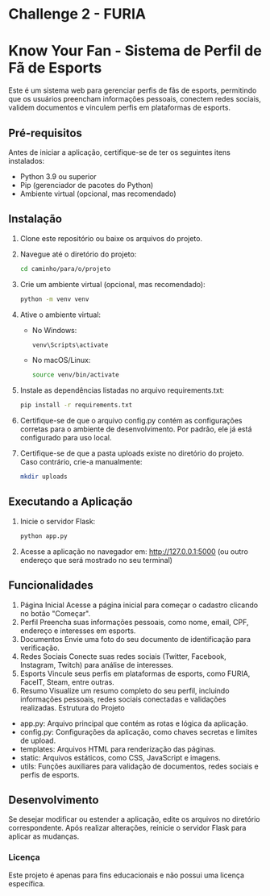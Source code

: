 # Challenge 2 - FURIA
# Know Your Fan - Sistema de Perfil de Fã de Esports

Este é um sistema web para gerenciar perfis de fãs de esports, permitindo que os usuários preencham informações pessoais, conectem redes sociais, validem documentos e vinculem perfis em plataformas de esports.

## Pré-requisitos

Antes de iniciar a aplicação, certifique-se de ter os seguintes itens instalados:

- Python 3.9 ou superior
- Pip (gerenciador de pacotes do Python)
- Ambiente virtual (opcional, mas recomendado)

## Instalação

1. Clone este repositório ou baixe os arquivos do projeto.

2. Navegue até o diretório do projeto:

   ```bash
   cd caminho/para/o/projeto
   ```
3. Crie um ambiente virtual (opcional, mas recomendado):

   ```bash
   python -m venv venv
   ```
4. Ative o ambiente virtual:

   - No Windows:

	 ```bash
	 venv\Scripts\activate
	 ```

   - No macOS/Linux:

	 ```bash
	 source venv/bin/activate
	 ```
5. Instale as dependências listadas no arquivo requirements.txt:

   ```bash
   pip install -r requirements.txt
   ```
6. Certifique-se de que o arquivo config.py contém as configurações corretas para o ambiente de desenvolvimento. Por padrão, ele já está configurado para uso local.

7. Certifique-se de que a pasta uploads existe no diretório do projeto. Caso contrário, crie-a manualmente:

   ```bash
   mkdir uploads
   ```
## Executando a Aplicação	

1. Inicie o servidor Flask:

   ```bash
   python app.py
   ```
2. Acesse a aplicação no navegador em: http://127.0.0.1:5000 (ou outro endereço que será mostrado no seu terminal)



## Funcionalidades
1. Página Inicial
Acesse a página inicial para começar o cadastro clicando no botão "Começar".
2. Perfil
Preencha suas informações pessoais, como nome, email, CPF, endereço e interesses em esports.
3. Documentos
Envie uma foto do seu documento de identificação para verificação.
4. Redes Sociais
Conecte suas redes sociais (Twitter, Facebook, Instagram, Twitch) para análise de interesses.
5. Esports
Vincule seus perfis em plataformas de esports, como FURIA, FaceIT, Steam, entre outras.
6. Resumo
Visualize um resumo completo do seu perfil, incluindo informações pessoais, redes sociais conectadas e validações realizadas.
Estrutura do Projeto
  - app.py: Arquivo principal que contém as rotas e lógica da aplicação.
  - config.py: Configurações da aplicação, como chaves secretas e limites de upload.
  - templates: Arquivos HTML para renderização das páginas.
  - static: Arquivos estáticos, como CSS, JavaScript e imagens.
  - utils: Funções auxiliares para validação de documentos, redes sociais e perfis de esports.

## Desenvolvimento
Se desejar modificar ou estender a aplicação, edite os arquivos no diretório correspondente. Após realizar alterações, reinicie o servidor Flask para aplicar as mudanças.

### Licença
Este projeto é apenas para fins educacionais e não possui uma licença específica.
